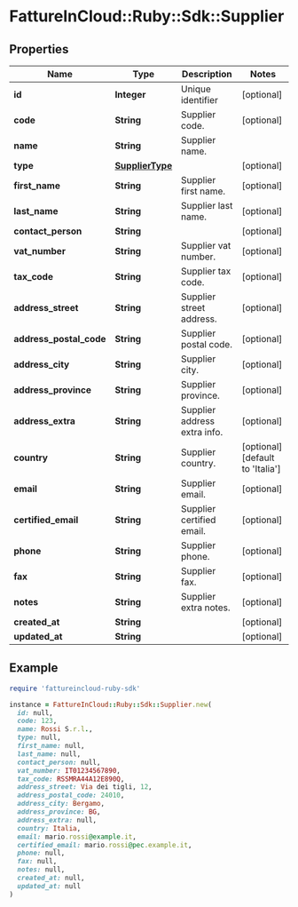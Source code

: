 # FattureInCloud::Ruby::Sdk::Supplier

## Properties

| Name | Type | Description | Notes |
| ---- | ---- | ----------- | ----- |
| **id** | **Integer** | Unique identifier | [optional] |
| **code** | **String** | Supplier code. | [optional] |
| **name** | **String** | Supplier name. |  |
| **type** | [**SupplierType**](SupplierType.md) |  | [optional] |
| **first_name** | **String** | Supplier first name. | [optional] |
| **last_name** | **String** | Supplier last name. | [optional] |
| **contact_person** | **String** |  | [optional] |
| **vat_number** | **String** | Supplier vat number. | [optional] |
| **tax_code** | **String** | Supplier tax code. | [optional] |
| **address_street** | **String** | Supplier street address. | [optional] |
| **address_postal_code** | **String** | Supplier postal code. | [optional] |
| **address_city** | **String** | Supplier city. | [optional] |
| **address_province** | **String** | Supplier province. | [optional] |
| **address_extra** | **String** | Supplier address extra info. | [optional] |
| **country** | **String** | Supplier country. | [optional][default to &#39;Italia&#39;] |
| **email** | **String** | Supplier email. | [optional] |
| **certified_email** | **String** | Supplier certified email. | [optional] |
| **phone** | **String** | Supplier phone. | [optional] |
| **fax** | **String** | Supplier fax. | [optional] |
| **notes** | **String** | Supplier extra notes. | [optional] |
| **created_at** | **String** |  | [optional] |
| **updated_at** | **String** |  | [optional] |

## Example

```ruby
require 'fattureincloud-ruby-sdk'

instance = FattureInCloud::Ruby::Sdk::Supplier.new(
  id: null,
  code: 123,
  name: Rossi S.r.l.,
  type: null,
  first_name: null,
  last_name: null,
  contact_person: null,
  vat_number: IT01234567890,
  tax_code: RSSMRA44A12E890Q,
  address_street: Via dei tigli, 12,
  address_postal_code: 24010,
  address_city: Bergamo,
  address_province: BG,
  address_extra: null,
  country: Italia,
  email: mario.rossi@example.it,
  certified_email: mario.rossi@pec.example.it,
  phone: null,
  fax: null,
  notes: null,
  created_at: null,
  updated_at: null
)
```

